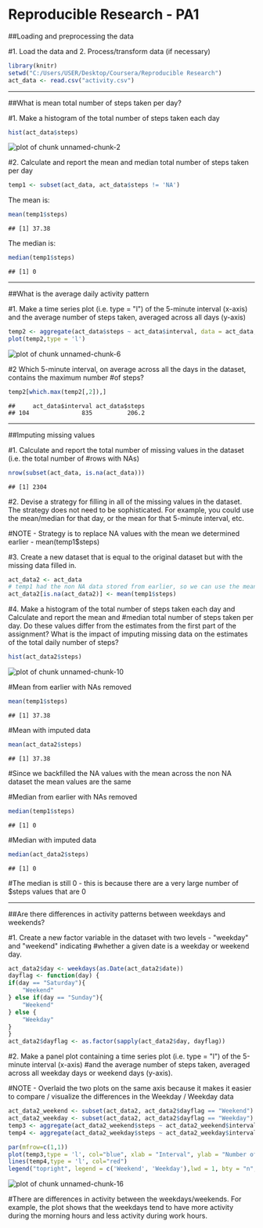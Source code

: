 Reproducible Research - PA1
========================================================

##Loading and preprocessing the data

#1. Load the data and 2. Process/transform data (if necessary)


```r
library(knitr)
setwd("C:/Users/USER/Desktop/Coursera/Reproducible Research")
act_data <- read.csv("activity.csv")
```

--------------------------------------------------------
##What is mean total number of steps taken per day?

#1. Make a histogram of the total number of steps taken each day


```r
hist(act_data$steps)
```

![plot of chunk unnamed-chunk-2](figure/unnamed-chunk-2.png) 

#2. Calculate and report the mean and median total number of steps taken per day


```r
temp1 <- subset(act_data, act_data$steps != 'NA')
```

The mean is:


```r
mean(temp1$steps)
```

```
## [1] 37.38
```

The median is:


```r
median(temp1$steps)
```

```
## [1] 0
```

--------------------------------------------------------
##What is the average daily activity pattern

#1. Make a time series plot (i.e. type = "l") of the 5-minute interval (x-axis) and the average number of steps taken, averaged across all days (y-axis)


```r
temp2 <- aggregate(act_data$steps ~ act_data$interval, data = act_data, FUN = "mean")
plot(temp2,type = 'l')
```

![plot of chunk unnamed-chunk-6](figure/unnamed-chunk-6.png) 

#2 Which 5-minute interval, on average across all the days in the dataset, contains the maximum number 
#of steps?


```r
temp2[which.max(temp2[,2]),]
```

```
##     act_data$interval act_data$steps
## 104               835          206.2
```

--------------------------------------------------------
##Imputing missing values

#1. Calculate and report the total number of missing values in the dataset (i.e. the total number of 
#rows with NAs)


```r
nrow(subset(act_data, is.na(act_data)))
```

```
## [1] 2304
```

#2. Devise a strategy for filling in all of the missing values in the dataset. The strategy does not need to be sophisticated. For example, you could use the mean/median for that day, or the mean for that 5-minute interval, etc.

#NOTE - Strategy is to replace NA values with the mean we determined earlier - mean(temp1$steps)

#3. Create a new dataset that is equal to the original dataset but with the missing data filled in.


```r
act_data2 <- act_data
# temp1 had the non NA data stored from earlier, so we can use the mean from that
act_data2[is.na(act_data2)] <- mean(temp1$steps)
```

#4. Make a histogram of the total number of steps taken each day and Calculate and report the mean and 
#median total number of steps taken per day. Do these values differ from the estimates from the first part of the assignment? What is the impact of imputing missing data on the estimates of the total daily number of steps?


```r
hist(act_data2$steps)
```

![plot of chunk unnamed-chunk-10](figure/unnamed-chunk-10.png) 

#Mean from earlier with NAs removed


```r
mean(temp1$steps)
```

```
## [1] 37.38
```

#Mean with imputed data


```r
mean(act_data2$steps)
```

```
## [1] 37.38
```

#Since we backfilled the NA values with the mean across the non NA dataset the mean values are the same

#Median from earlier with NAs removed


```r
median(temp1$steps)
```

```
## [1] 0
```

#Median with imputed data


```r
median(act_data2$steps)
```

```
## [1] 0
```

#The median is still 0 - this is because there are a very large number of $steps values that are 0 

--------------------------------------------------------

##Are there differences in activity patterns between weekdays and weekends?

#1. Create a new factor variable in the dataset with two levels - "weekday" and "weekend" indicating 
#whether a given date is a weekday or weekend day.


```r
act_data2$day <- weekdays(as.Date(act_data2$date))
dayflag <- function(day) {
if(day == "Saturday"){
    "Weekend"
} else if(day == "Sunday"){
    "Weekend"
} else {
    "Weekday"
}
}
act_data2$dayflag <- as.factor(sapply(act_data2$day, dayflag))
```

#2. Make a panel plot containing a time series plot (i.e. type = "l") of the 5-minute interval (x-axis) 
#and the average number of steps taken, averaged across all weekday days or weekend days (y-axis). 

#NOTE - Overlaid the two plots on the same axis because it makes it easier to compare / visualize the differences in the Weekday / Weekday data


```r
act_data2_weekend <- subset(act_data2, act_data2$dayflag == "Weekend")
act_data2_weekday <- subset(act_data2, act_data2$dayflag == "Weekday")
temp3 <- aggregate(act_data2_weekend$steps ~ act_data2_weekend$interval, data = act_data2_weekend, FUN = "mean")
temp4 <- aggregate(act_data2_weekday$steps ~ act_data2_weekday$interval, data = act_data2_weekday, FUN = "mean")

par(mfrow=c(1,1))
plot(temp3,type = 'l', col="blue", xlab = "Interval", ylab = "Number of steps")
lines(temp4,type = 'l', col="red")
legend("topright", legend = c('Weekend', 'Weekday'),lwd = 1, bty = "n", col = c("blue", "red"))
```

![plot of chunk unnamed-chunk-16](figure/unnamed-chunk-16.png) 

#There are differences in activity between the weekdays/weekends.  For example, the plot shows that the weekdays tend to have more activity during the morning hours and less activity during work hours.
